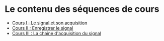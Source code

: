 # Le contenu des séquences de cours
* [Cours I :  Le signal et son acquisition](https://github.com/fbuloup/FPS620BM/blob/main/1%20-%20Pr%C3%A9sentation1.pdf)
* [Cours II : Enregistrer le signal](https://github.com/fbuloup/FPS620BM/blob/main/2%20-%20Pr%C3%A9sentation2.pdf)
* [Cours III : La chaine d'acquisition du signal](https://github.com/fbuloup/FPS620BM/blob/main/3%20-%20Pr%C3%A9sentation3.pdf)
